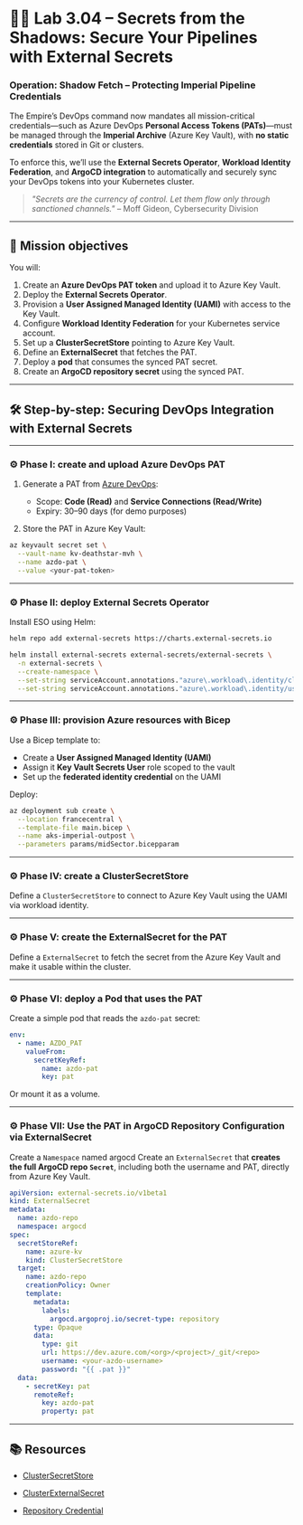 # 🕵️‍♂️ Lab 3.04 – Secrets from the Shadows: Secure Your Pipelines with External Secrets

### **Operation: Shadow Fetch – Protecting Imperial Pipeline Credentials**

The Empire’s DevOps command now mandates all mission-critical credentials—such as Azure DevOps **Personal Access Tokens (PATs)**—must be managed through the **Imperial Archive** (Azure Key Vault), with **no static credentials** stored in Git or clusters.

To enforce this, we’ll use the **External Secrets Operator**, **Workload Identity Federation**, and **ArgoCD integration** to automatically and securely sync your DevOps tokens into your Kubernetes cluster.

> _"Secrets are the currency of control. Let them flow only through sanctioned channels."_ – Moff Gideon, Cybersecurity Division

---

## 🎯 Mission objectives

You will:

1. Create an **Azure DevOps PAT token** and upload it to Azure Key Vault.
2. Deploy the **External Secrets Operator**.
3. Provision a **User Assigned Managed Identity (UAMI)** with access to the Key Vault.
4. Configure **Workload Identity Federation** for your Kubernetes service account.
5. Set up a **ClusterSecretStore** pointing to Azure Key Vault.
6. Define an **ExternalSecret** that fetches the PAT.
7. Deploy a **pod** that consumes the synced PAT secret.
8. Create an **ArgoCD repository secret** using the synced PAT.

---

## 🛠️ Step-by-step: Securing DevOps Integration with External Secrets

---

### ⚙️ Phase I: create and upload Azure DevOps PAT

1. Generate a PAT from [Azure DevOps](https://dev.azure.com/):

   - Scope: **Code (Read)** and **Service Connections (Read/Write)**
   - Expiry: 30–90 days (for demo purposes)

2. Store the PAT in Azure Key Vault:

```bash
az keyvault secret set \
  --vault-name kv-deathstar-mvh \
  --name azdo-pat \
  --value <your-pat-token>
```

---

### ⚙️ Phase II: deploy External Secrets Operator

Install ESO using Helm:

```bash
helm repo add external-secrets https://charts.external-secrets.io

helm install external-secrets external-secrets/external-secrets \
  -n external-secrets \
  --create-namespace \
  --set-string serviceAccount.annotations."azure\.workload\.identity/client-id"="2802047a-44e1-47f6-94c3-3303202941be" \
  --set-string serviceAccount.annotations."azure\.workload\.identity/use"="true"
```

---

### ⚙️ Phase III: provision Azure resources with Bicep

Use a Bicep template to:

- Create a **User Assigned Managed Identity (UAMI)**
- Assign it **Key Vault Secrets User** role scoped to the vault
- Set up the **federated identity credential** on the UAMI

Deploy:

```bash
az deployment sub create \
  --location francecentral \
  --template-file main.bicep \
  --name aks-imperial-outpost \
  --parameters params/midSector.bicepparam
```

---

### ⚙️ Phase IV: create a ClusterSecretStore

Define a `ClusterSecretStore` to connect to Azure Key Vault using the UAMI via workload identity.

---

### ⚙️ Phase V: create the ExternalSecret for the PAT

Define a `ExternalSecret` to fetch the secret from the Azure Key Vault and make it usable within the cluster.

---

### ⚙️ Phase VI: deploy a Pod that uses the PAT

Create a simple pod that reads the `azdo-pat` secret:

```yaml
env:
  - name: AZDO_PAT
    valueFrom:
      secretKeyRef:
        name: azdo-pat
        key: pat
```

Or mount it as a volume.

---

### ⚙️ Phase VII: Use the PAT in ArgoCD Repository Configuration via ExternalSecret

Create a `Namespace` named argocd
Create an `ExternalSecret` that **creates the full ArgoCD repo `Secret`**, including both the username and PAT, directly from Azure Key Vault.

```yaml
apiVersion: external-secrets.io/v1beta1
kind: ExternalSecret
metadata:
  name: azdo-repo
  namespace: argocd
spec:
  secretStoreRef:
    name: azure-kv
    kind: ClusterSecretStore
  target:
    name: azdo-repo
    creationPolicy: Owner
    template:
      metadata:
        labels:
          argocd.argoproj.io/secret-type: repository
      type: Opaque
      data:
        type: git
        url: https://dev.azure.com/<org>/<project>/_git/<repo>
        username: <your-azdo-username>
        password: "{{ .pat }}"
  data:
    - secretKey: pat
      remoteRef:
        key: azdo-pat
        property: pat
```

---

## 📚 Resources

- [ClusterSecretStore](https://external-secrets.io/latest/api/clustersecretstore/)

- [ClusterExternalSecret](https://external-secrets.io/latest/api/clusterexternalsecret/)

- [Repository Credential](https://argo-cd.readthedocs.io/en/stable/operator-manual/declarative-setup/#repository-credentials)
